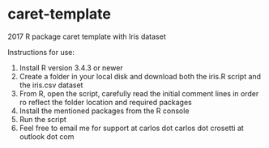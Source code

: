 # caret-template
2017 R package caret template with Iris dataset

Instructions for use:

1. Install R version 3.4.3 or newer
2. Create a folder in your local disk and download both the iris.R script and the iris.csv dataset 
3. From R, open the script, carefully read the initial comment lines in order ro reflect the folder location and required packages
4. Install the mentioned packages from the R console
5. Run the script
6. Feel free to email me for support at carlos dot carlos dot crosetti at outlook dot com

